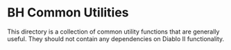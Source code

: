 # BH Common Utilities
This directory is a collection of common utility functions that are generally useful. They should not contain any dependencies on Diablo II functionality.
